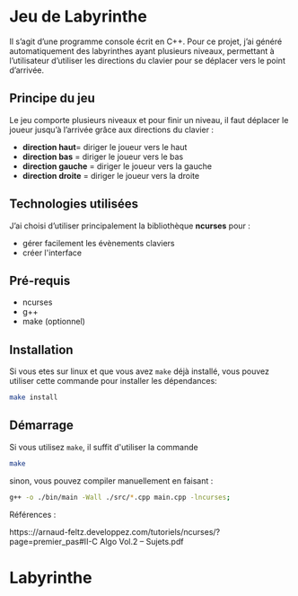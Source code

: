 # Jeu de Labyrinthe

Il s’agit d’une programme console écrit en C++. Pour ce projet,  j’ai généré automatiquement des labyrinthes ayant plusieurs niveaux, permettant à l’utilisateur d’utiliser les directions du clavier pour se déplacer vers le point d’arrivée.

<!-- Un labyrinthe est un réseau de chemins souvent compliquée servant a ralentir l’arriver vers une destination. 
Le jeu de labyrinthe consiste à atteindre la case d’arrivée tout en passant par les chemins du labyrinthe.  -->

## Principe du jeu

Le jeu comporte plusieurs niveaux et pour finir un niveau, il faut déplacer le joueur jusqu’à l’arrivée grâce aux directions du clavier :

- **direction haut**= diriger le joueur vers le haut
- **direction bas** = diriger le joueur vers le bas
- **direction gauche** = diriger le joueur vers la gauche
- **direction droite** = diriger le joueur vers la droite

## Technologies utilisées

J’ai choisi d’utilis­er principalement la bibliothèque **ncurses** pour :
  - gérer facilement les évènements claviers
  - créer l'interface


## Pré-requis

- ncurses
- g++
- make (optionnel)

## Installation

Si vous etes sur linux et que vous avez `make` déjà installé, vous pouvez utiliser cette commande pour installer les dépendances:

```sh
make install
```

## Démarrage

Si vous utilisez `make`, il suffit d'utiliser la commande

```sh
make
```

sinon, vous pouvez compiler manuellement en faisant :

```sh
g++ -o ./bin/main -Wall ./src/*.cpp main.cpp -lncurses;
```

Références :

https:://arnaud-feltz.developpez.com/tutoriels/ncurses/?page=premier_pas#II-C
Algo Vol.2 – Sujets.pdf



































# Labyrinthe
